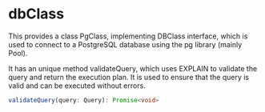 dbClass
=======

This provides a class PgClass, implementing DBClass interface, which is used to connect to a PostgreSQL database using the pg library (mainly Pool).

It has an unique method validateQuery, which uses EXPLAIN to validate the query and return the execution plan.
It is used to ensure that the query is valid and can be executed without errors.
```typescript
validateQuery(query: Query): Promise<void>
```